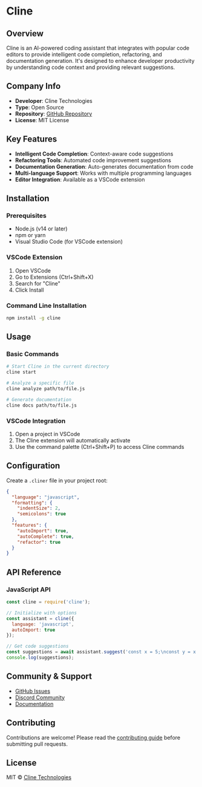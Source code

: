 # Cline

## Overview
Cline is an AI-powered coding assistant that integrates with popular code editors to provide intelligent code completion, refactoring, and documentation generation. It's designed to enhance developer productivity by understanding code context and providing relevant suggestions.

## Company Info
- **Developer**: Cline Technologies
- **Type**: Open Source
- **Repository**: [GitHub Repository](https://github.com/cline/cline)
- **License**: MIT License

## Key Features
- **Intelligent Code Completion**: Context-aware code suggestions
- **Refactoring Tools**: Automated code improvement suggestions
- **Documentation Generation**: Auto-generates documentation from code
- **Multi-language Support**: Works with multiple programming languages
- **Editor Integration**: Available as a VSCode extension

## Installation

### Prerequisites
- Node.js (v14 or later)
- npm or yarn
- Visual Studio Code (for VSCode extension)

### VSCode Extension
1. Open VSCode
2. Go to Extensions (Ctrl+Shift+X)
3. Search for "Cline"
4. Click Install

### Command Line Installation
```bash
npm install -g cline
```

## Usage

### Basic Commands
```bash
# Start Cline in the current directory
cline start

# Analyze a specific file
cline analyze path/to/file.js

# Generate documentation
cline docs path/to/file.js
```

### VSCode Integration
1. Open a project in VSCode
2. The Cline extension will automatically activate
3. Use the command palette (Ctrl+Shift+P) to access Cline commands

## Configuration
Create a `.cliner` file in your project root:
```json
{
  "language": "javascript",
  "formatting": {
    "indentSize": 2,
    "semicolons": true
  },
  "features": {
    "autoImport": true,
    "autoComplete": true,
    "refactor": true
  }
}
```

## API Reference

### JavaScript API
```javascript
const cline = require('cline');

// Initialize with options
const assistant = cline({
  language: 'javascript',
  autoImport: true
});

// Get code suggestions
const suggestions = await assistant.suggest('const x = 5;\nconst y = x.');
console.log(suggestions);
```

## Community & Support
- [GitHub Issues](https://github.com/cline/cline/issues)
- [Discord Community](https://discord.gg/cline)
- [Documentation](https://docs.cline.dev)

## Contributing
Contributions are welcome! Please read the [contributing guide](https://github.com/cline/cline/blob/main/CONTRIBUTING.md) before submitting pull requests.

## License
MIT © [Cline Technologies](https://cline.dev)
